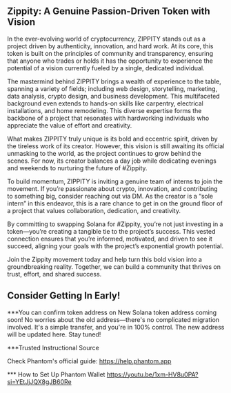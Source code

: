 ## Zippity: A Genuine Passion-Driven Token with Vision

In the ever-evolving world of cryptocurrency, ZIPPITY stands out as a project driven by authenticity, innovation, and hard work. At its core, this token is built on the principles of community and transparency, ensuring that anyone who trades or holds it has the opportunity to experience the potential of a vision currently fueled by a single, dedicated individual.

The mastermind behind ZIPPITY brings a wealth of experience to the table, spanning a variety of fields; including web design, storytelling, marketing, data analysis, crypto design, and business development. This multifaceted background even extends to hands-on skills like carpentry, electrical installations, and home remodeling. This diverse expertise forms the backbone of a project that resonates with hardworking individuals who appreciate the value of effort and creativity.

What makes ZIPPITY truly unique is its bold and eccentric spirit, driven by the tireless work of its creator. However, this vision is still awaiting its official unmasking to the world, as the project continues to grow behind the scenes. For now, its creator balances a day job while dedicating evenings and weekends to nurturing the future of #Zippity.

To build momentum, ZIPPITY is inviting a genuine team of interns to join the movement. If you’re passionate about crypto, innovation, and contributing to something big, consider reaching out via DM. As the creator is a “sole intern” in this endeavor, this is a rare chance to get in on the ground floor of a project that values collaboration, dedication, and creativity.

By committing to swapping Solana for #Zippity, you’re not just investing in a token—you’re creating a tangible tie to the project’s success. This vested connection ensures that you’re informed, motivated, and driven to see it succeed, aligning your goals with the project’s exponential growth potential.

Join the Zippity movement today and help turn this bold vision into a groundbreaking reality. Together, we can build a community that thrives on trust, effort, and shared success.

## Consider Getting In Early!
***You can confirm token address on New Solana token address coming soon! No worries about the old address—there's no complicated migration involved. It's a simple transfer, and you're in 100% control. The new address will be updated here. Stay tuned!

***Trusted Instructional Source

Check Phantom's official guide: https://help.phantom.app

*** How to Set Up Phantom Wallet https://youtu.be/1xm-HV8u0PA?si=YEtJjJQX8gJB60Re
